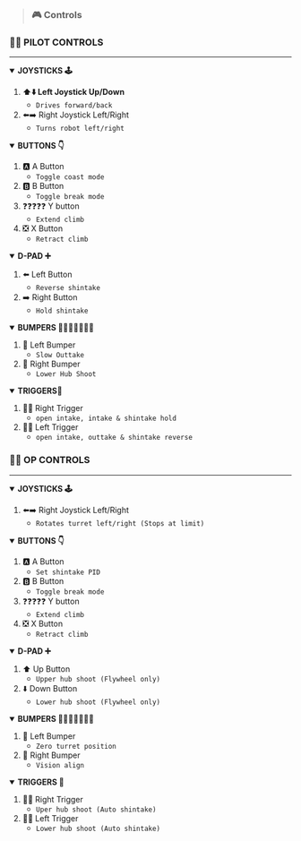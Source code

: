 > ### 🎮 Controls
### 🧑‍✈️ PILOT CONTROLS
---
<details open>
    <summary>
        <strong>JOYSTICKS 🕹️</strong>
    </summary>
    <ol>
        <li><strong>⬆️⬇️ Left Joystick Up/Down</strong><br>
            <ul>
                <li><code>Drives forward/back</code>
            </ul>
        </li>
        <li>⬅️➡️ Right Joystick Left/Right<br>
            <ul>
                <li><code>Turns robot left/right</code>
            </ul>
        </li>
    </ol>
</details>

<details open>
    <summary>
        <strong>BUTTONS 👇</strong>
    </summary>
    <ol> 
        <li>🅰️ A Button<br>
            <ul>
                <li><code>Toggle coast mode</code>
            </ul>
        </li>
        <li>🅱️ B Button<br>
            <ul>
                <li><code>Toggle break mode</code>
            </ul>
        </li>
        <li>❓❓❓❓❓ Y button<br>
            <ul>
                <li><code>Extend climb</code>
            </ul>
        </li>
        <li>❎ X Button<br>
            <ul>
                <li><code>Retract climb</code>
            </ul>
        </li>
    </ol>
</details>

<details open>
    <summary>
        <strong>D-PAD ➕</strong>
    </summary>
    <ol> 
        <li>⬅️ Left Button<br>
            <ul>
                <li><code>Reverse shintake</code>
            </ul>
        </li>
        <li>➡️ Right Button<br>
            <ul>
                <li><code>Hold shintake</code>
            </ul>
        </li>
    </ol>
</details>

<details open>
    <summary>
        <strong>BUMPERS 🤜🤜🤜🤜🤜🤜🤜</strong>
    </summary>
    <ol> 
        <li>🤛 Left Bumper<br>
            <ul>
                <li><code>Slow Outtake</code>
            </ul>
        </li>
        <li>🤜 Right Bumper<br>
            <ul>
                <li><code>Lower Hub Shoot</code>
            </ul>
        </li>
    </ol>
</details>

<details open>
    <summary>
        <strong>TRIGGERS👮</strong>
    </summary>
    <ol> 
        <li>👮🔫 Right Trigger<br>
            <ul>
                <li><code>open intake, intake & shintake hold</code>
            </ul>
        </li>
        <li>🔫👮 Left Trigger<br>
            <ul>
                <li><code>open intake, outtake & shintake reverse</code>
            </ul>
        </li>
    </ol>
</details>

### 🧑‍⚕️ OP CONTROLS
---
<details open>
    <summary>
        <strong>JOYSTICKS 🕹️</strong>
    </summary>
    <ol>
        <li>⬅️➡️ Right Joystick Left/Right<br>
            <ul>
                <li><code>Rotates turret left/right (Stops at limit)</code>
            </ul>
        </li>
    </ol>
</details>

<details open>
    <summary>
        <strong>BUTTONS 👇</strong>
    </summary>
    <ol> 
        <li>🅰️ A Button<br>
            <ul>
                <li><code>Set shintake PID</code>
            </ul>
        </li>
        <li>🅱️ B Button<br>
            <ul>
                <li><code>Toggle break mode</code>
            </ul>
        </li>
        <li>❓❓❓❓❓ Y button<br>
            <ul>
                <li><code>Extend climb</code>
            </ul>
        </li>
        <li>❎ X Button<br>
            <ul>
                <li><code>Retract climb</code>
            </ul>
        </li>
    </ol>
</details>

<details open>
    <summary>
        <strong>D-PAD ➕</strong>
    </summary>
    <ol> 
        <li>⬆️ Up Button<br>
            <ul>
                <li><code>Upper hub shoot (Flywheel only)</code>
            </ul>
        </li>
        <li>⬇️ Down Button<br>
            <ul>
                <li><code>Lower hub shoot (Flywheel only)</code>
            </ul>
        </li>
    </ol>
</details>

<details open>
    <summary>
        <strong>BUMPERS 🤜🤜🤜🤜🤜🤜🤜</strong>
    </summary>
    <ol> 
        <li>🤛 Left Bumper<br>
            <ul>
                <li><code>Zero turret position</code>
            </ul>
        </li>
        <li>🤜 Right Bumper<br>
            <ul>
                <li><code>Vision align</code>
            </ul>
        </li>
    </ol>
</details>

<details open>
    <summary>
        <strong>TRIGGERS 👮</strong>
    </summary>
    <ol> 
        <li>👮🔫 Right Trigger<br>
            <ul>
                <li><code>Uper hub shoot (Auto shintake)</code>
            </ul>
        </li>
        <li>🔫👮 Left Trigger<br>
            <ul>
                <li><code>Lower hub shoot (Auto shintake)</code>
            </ul>
        </li>
    </ol>
</details>
